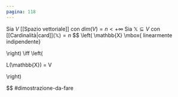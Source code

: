 ```yaml
---
pagina: 118
---
```

Sia $V$ [[Spazio vettoriale]] con $dim(V) = n <+\infty$
Sia $\mathbb{X} \subseteq V$ con [[Cardinalità|card]]$(\mathbb{X}) = n$
$$
\left(
\mathbb{X} \mbox{ linearmente indipendente}


\right)
\iff
\left(

L(\mathbb{X}) = V

\right)


$$
#dimostrazione-da-fare 